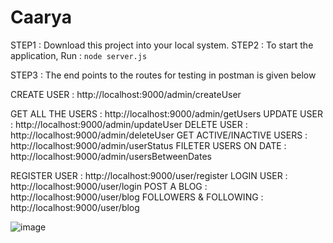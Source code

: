 # Caarya

STEP1 : Download this project into your local system.
STEP2 : To start the application, Run : ```node server.js```

STEP3 : The end points to the routes for testing in postman is given below

CREATE USER : http://localhost:9000/admin/createUser

GET ALL THE USERS : http://localhost:9000/admin/getUsers
UPDATE USER : http://localhost:9000/admin/updateUser
DELETE USER : http://localhost:9000/admin/deleteUser
GET ACTIVE/INACTIVE USERS : http://localhost:9000/admin/userStatus
FILETER USERS ON DATE : http://localhost:9000/admin/usersBetweenDates

REGISTER USER : http://localhost:9000/user/register
LOGIN USER : http://localhost:9000/user/login
POST A BLOG : http://localhost:9000/user/blog
FOLLOWERS & FOLLOWING : http://localhost:9000/user/blog

![image](https://user-images.githubusercontent.com/73271539/189056249-f00210e1-967e-4011-b96f-fdd91dd43509.png)

